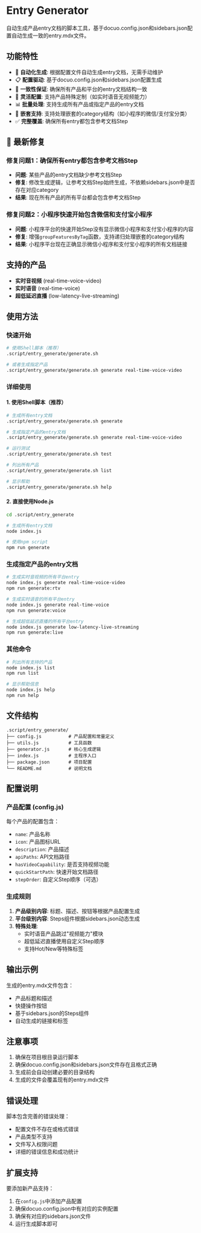# Entry Generator

自动生成产品entry文档的脚本工具，基于docuo.config.json和sidebars.json配置自动生成一致的entry.mdx文件。

## 功能特性

- 🚀 **自动化生成**: 根据配置文件自动生成entry文档，无需手动维护
- 📋 **配置驱动**: 基于docuo.config.json和sidebars.json配置生成
- 🎯 **一致性保证**: 确保所有产品和平台的entry文档结构一致
- 🔧 **灵活配置**: 支持产品特殊定制（如实时语音无视频能力）
- 📊 **批量处理**: 支持生成所有产品或指定产品的entry文档
- 🔄 **嵌套支持**: 支持处理嵌套的category结构（如小程序的微信/支付宝分类）
- ✅ **完整覆盖**: 确保所有entry都包含参考文档Step

## 🔧 最新修复

### 修复问题1：确保所有entry都包含参考文档Step
- **问题**: 某些产品的entry文档缺少参考文档Step
- **修复**: 修改生成逻辑，让参考文档Step始终生成，不依赖sidebars.json中是否存在对应category
- **结果**: 现在所有产品的所有平台都会包含参考文档Step

### 修复问题2：小程序快速开始包含微信和支付宝小程序
- **问题**: 小程序平台的快速开始Step没有显示微信小程序和支付宝小程序的内容
- **修复**: 增强`groupFeaturesByTag`函数，支持递归处理嵌套的category结构
- **结果**: 小程序平台现在正确显示微信小程序和支付宝小程序的所有文档链接

## 支持的产品

- **实时音视频** (real-time-voice-video)
- **实时语音** (real-time-voice) 
- **超低延迟直播** (low-latency-live-streaming)

## 使用方法

### 快速开始

```bash
# 使用Shell脚本（推荐）
.script/entry_generate/generate.sh

# 或者生成指定产品
.script/entry_generate/generate.sh generate real-time-voice-video
```

### 详细使用

#### 1. 使用Shell脚本（推荐）

```bash
# 生成所有entry文档
.script/entry_generate/generate.sh generate

# 生成指定产品的entry文档
.script/entry_generate/generate.sh generate real-time-voice-video

# 运行测试
.script/entry_generate/generate.sh test

# 列出所有产品
.script/entry_generate/generate.sh list

# 显示帮助
.script/entry_generate/generate.sh help
```

#### 2. 直接使用Node.js

```bash
cd .script/entry_generate

# 生成所有entry文档
node index.js

# 使用npm script
npm run generate
```

### 生成指定产品的entry文档

```bash
# 生成实时音视频的所有平台entry
node index.js generate real-time-voice-video
npm run generate:rtv

# 生成实时语音的所有平台entry  
node index.js generate real-time-voice
npm run generate:voice

# 生成超低延迟直播的所有平台entry
node index.js generate low-latency-live-streaming
npm run generate:live
```

### 其他命令

```bash
# 列出所有支持的产品
node index.js list
npm run list

# 显示帮助信息
node index.js help
npm run help
```

## 文件结构

```
.script/entry_generate/
├── config.js          # 产品配置和常量定义
├── utils.js           # 工具函数
├── generator.js       # 核心生成逻辑
├── index.js           # 主程序入口
├── package.json       # 项目配置
└── README.md          # 说明文档
```

## 配置说明

### 产品配置 (config.js)

每个产品的配置包含：
- `name`: 产品名称
- `icon`: 产品图标URL
- `description`: 产品描述
- `apiPaths`: API文档路径
- `hasVideoCapability`: 是否支持视频功能
- `quickStartPath`: 快速开始文档路径
- `stepOrder`: 自定义Step顺序（可选）

### 生成规则

1. **产品级别内容**: 标题、描述、按钮等根据产品配置生成
2. **平台级别内容**: Steps组件根据sidebars.json动态生成
3. **特殊处理**: 
   - 实时语音产品跳过"视频能力"模块
   - 超低延迟直播使用自定义Step顺序
   - 支持Hot/New等特殊标签

## 输出示例

生成的entry.mdx文件包含：
- 产品标题和描述
- 快捷操作按钮
- 基于sidebars.json的Steps组件
- 自动生成的链接和标签

## 注意事项

1. 确保在项目根目录运行脚本
2. 确保docuo.config.json和sidebars.json文件存在且格式正确
3. 生成前会自动创建必要的目录结构
4. 生成的文件会覆盖现有的entry.mdx文件

## 错误处理

脚本包含完善的错误处理：
- 配置文件不存在或格式错误
- 产品类型不支持
- 文件写入权限问题
- 详细的错误信息和成功统计

## 扩展支持

要添加新产品支持：
1. 在`config.js`中添加产品配置
2. 确保docuo.config.json中有对应的实例配置
3. 确保有对应的sidebars.json文件
4. 运行生成脚本即可
